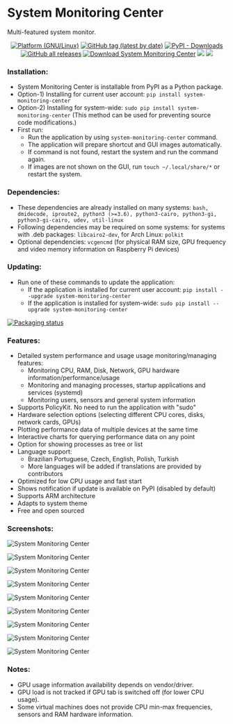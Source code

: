 # System Monitoring Center

Multi-featured system monitor.


<p align="center">
<a href="https://github.com/hakandundar34coding/system-monitoring-center/tags"><img alt="Platform (GNU/Linux)" src="https://img.shields.io/badge/platform-GNU/Linux-blue.svg"/></a>
<a href="https://github.com/hakandundar34coding/system-monitoring-center/tags"><img alt="GitHub tag (latest by date)" src="https://img.shields.io/github/v/tag/hakandundar34coding/system-monitoring-center"></a>
<a href="https://github.com/hakandundar34coding/system-monitoring-center/tags"><img alt="PyPI - Downloads" src="https://img.shields.io/pypi/dm/system-monitoring-center"></a>
<a href="https://github.com/hakandundar34coding/system-monitoring-center/tags"><img alt="GitHub all releases" src="https://img.shields.io/github/downloads/hakandundar34coding/system-monitoring-center/total"></a>
<a href="https://github.com/hakandundar34coding/system-monitoring-center/tags"><img alt="Download System Monitoring Center" src="https://img.shields.io/sourceforge/dt/system-monitoring-center.svg" ></a>
<a href="https://pypi.org/project/system-monitoring-center/"><img src="https://img.shields.io/badge/Visit-PyPI%20Page-b37840"/></a>
<a href="https://github.com/hakandundar34coding/system-monitoring-center/blob/master/Changes.md"><img src="https://img.shields.io/badge/View-Changelog-b37840"></a>
</p>


### Installation:
- System Monitoring Center is installable from PyPI as a Python package.
- Option-1) Installing for current user account: `pip install system-monitoring-center`
- Option-2) Installing for system-wide: `sudo pip install system-monitoring-center`
    (This method can be used for preventing source code modifications.)
- First run:
    - Run the application by using `system-monitoring-center` command.
    - The application will prepare shortcut and GUI images automatically.
    - If command is not found, restart the system and run the command again.
    - If images are not shown on the GUI, run `touch ~/.local/share/*` or restart the system.


### Dependencies:
- These dependencies are already installed on many systems: `bash, dmidecode, iproute2, python3 (>=3.6), python3-cairo, python3-gi, python3-gi-cairo, udev, util-linux`
- Following dependencies may be required on some systems: for systems with .deb packages: `libcairo2-dev`, for Arch Linux: `polkit`
- Optional dependencies: `vcgencmd` (for physical RAM size, GPU frequency and video memory information on Raspberry Pi devices)


### Updating:
- Run one of these commands to update the application:
    - If the application is installed for current user account: `pip install --upgrade system-monitoring-center`
    - If the application is installed for system-wide: `sudo pip install --upgrade system-monitoring-center`


<a href="https://repology.org/project/system-monitoring-center/versions">
    <img src="https://repology.org/badge/vertical-allrepos/system-monitoring-center.svg" alt="Packaging status"></a>


### Features:
- Detailed system performance and usage usage monitoring/managing features:
    - Monitoring CPU, RAM, Disk, Network, GPU hardware information/performance/usage
    - Monitoring and managing processes, startup applications and services (systemd)
    - Monitoring users, sensors and general system information
- Supports PolicyKit. No need to run the application with "sudo"
- Hardware selection options (selecting  different CPU cores, disks, network cards, GPUs)
- Plotting performance data of multiple devices at the same time
- Interactive charts for querying performance data on any point
- Option for showing processes as tree or list
- Language support:
    - Brazilian Portuguese, Czech, English, Polish, Turkish
    - More languages will be added if translations are provided by contributors
- Optimized for low CPU usage and fast start
- Shows notification if update is available on PyPI (disabled by default)
- Supports ARM architecture
- Adapts to system theme
- Free and open sourced


### Screenshots:
![System Monitoring Center](screenshots/cpu_tab_dark_system_theme.png)

![System Monitoring Center](screenshots/cpu_tab_white_system_theme.png)

![System Monitoring Center](screenshots/cpu_tab_per_core_dark_system_theme.png)

![System Monitoring Center](screenshots/network_tab_dark_system_theme.png)

![System Monitoring Center](screenshots/gpu_tab_dark_system_theme.png)

![System Monitoring Center](screenshots/sensors_tab_dark_system_theme.png)

![System Monitoring Center](screenshots/processes_list_view_dark_system_theme.png)

![System Monitoring Center](screenshots/services_tab_dark_system_theme.png)

![System Monitoring Center](screenshots/system_tab_dark_system_theme.png)


### Notes:
- GPU usage information availability depends on vendor/driver.
- GPU load is not tracked if GPU tab is switched off (for lower CPU usage).
- Some virtual machines does not provide CPU min-max frequencies, sensors and RAM hardware information.
